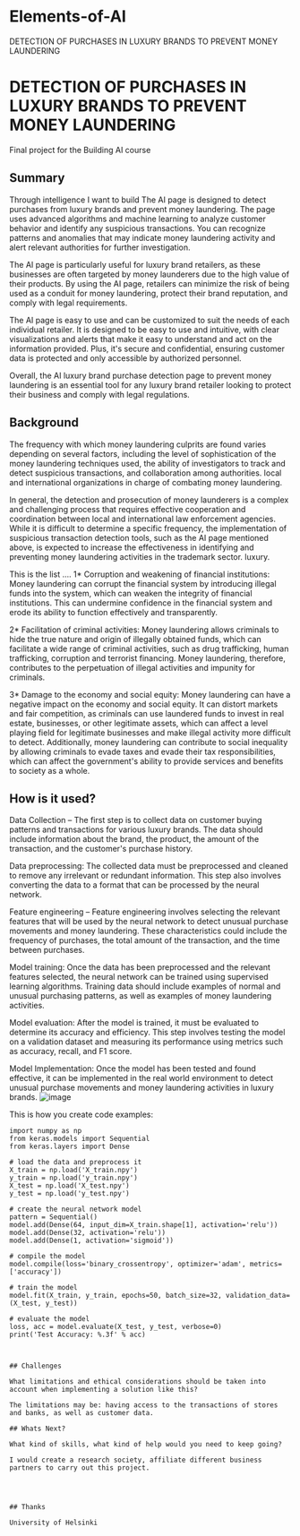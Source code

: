 # Elements-of-AI
DETECTION OF PURCHASES IN LUXURY BRANDS TO PREVENT MONEY LAUNDERING
<!-- This is the markdown template for the final project of the Building AI course, 
created by Reaktor Innovations and University of Helsinki. 
Copy the template, paste it to your GitHub README and edit! -->

# DETECTION OF PURCHASES IN LUXURY BRANDS TO PREVENT MONEY LAUNDERING

Final project for the Building AI course

## Summary

Through intelligence I want to build The AI page is designed to detect purchases from luxury brands and prevent money laundering. The page uses advanced algorithms and machine learning to analyze customer behavior and identify any suspicious transactions. You can recognize patterns and anomalies that may indicate money laundering activity and alert relevant authorities for further investigation.

The AI page is particularly useful for luxury brand retailers, as these businesses are often targeted by money launderers due to the high value of their products. By using the AI page, retailers can minimize the risk of being used as a conduit for money laundering, protect their brand reputation, and comply with legal requirements.

The AI page is easy to use and can be customized to suit the needs of each individual retailer. It is designed to be easy to use and intuitive, with clear visualizations and alerts that make it easy to understand and act on the information provided. Plus, it's secure and confidential, ensuring customer data is protected and only accessible by authorized personnel.

Overall, the AI luxury brand purchase detection page to prevent money laundering is an essential tool for any luxury brand retailer looking to protect their business and comply with legal regulations.


## Background
The frequency with which money laundering culprits are found varies depending on several factors, including the level of sophistication of the money laundering techniques used, the ability of investigators to track and detect suspicious transactions, and collaboration among authorities. local and international organizations in charge of combating money laundering.

In general, the detection and prosecution of money launderers is a complex and challenging process that requires effective cooperation and coordination between local and international law enforcement agencies. While it is difficult to determine a specific frequency, the implementation of suspicious transaction detection tools, such as the AI page mentioned above, is expected to increase the effectiveness in identifying and preventing money laundering activities in the trademark sector. luxury.


This is the list .... 
1* Corruption and weakening of financial institutions: Money laundering can corrupt the financial system by introducing illegal funds into the system, which can weaken the integrity of financial institutions. This can undermine confidence in the financial system and erode its ability to function effectively and transparently.

2* Facilitation of criminal activities: Money laundering allows criminals to hide the true nature and origin of illegally obtained funds, which can facilitate a wide range of criminal activities, such as drug trafficking, human trafficking, corruption and terrorist financing. Money laundering, therefore, contributes to the perpetuation of illegal activities and impunity for criminals.

3* Damage to the economy and social equity: Money laundering can have a negative impact on the economy and social equity. It can distort markets and fair competition, as criminals can use laundered funds to invest in real estate, businesses, or other legitimate assets, which can affect a level playing field for legitimate businesses and make illegal activity more difficult to detect. Additionally, money laundering can contribute to social inequality by allowing criminals to evade taxes and evade their tax responsibilities, which can affect the government's ability to provide services and benefits to society as a whole.


## How is it used?

Data Collection – The first step is to collect data on customer buying patterns and transactions for various luxury brands. The data should include information about the brand, the product, the amount of the transaction, and the customer's purchase history.

Data preprocessing: The collected data must be preprocessed and cleaned to remove any irrelevant or redundant information. This step also involves converting the data to a format that can be processed by the neural network.

Feature engineering – Feature engineering involves selecting the relevant features that will be used by the neural network to detect unusual purchase movements and money laundering. These characteristics could include the frequency of purchases, the total amount of the transaction, and the time between purchases.

Model training: Once the data has been preprocessed and the relevant features selected, the neural network can be trained using supervised learning algorithms. Training data should include examples of normal and unusual purchasing patterns, as well as examples of money laundering activities.

Model evaluation: After the model is trained, it must be evaluated to determine its accuracy and efficiency. This step involves testing the model on a validation dataset and measuring its performance using metrics such as accuracy, recall, and F1 score.

Model Implementation: Once the model has been tested and found effective, it can be implemented in the real world environment to detect unusual purchase movements and money laundering activities in luxury brands.
![image](https://user-images.githubusercontent.com/104481817/234150565-f3409a24-96e8-414f-8c54-94eb10883115.png)


This is how you create code examples:
```
import numpy as np
from keras.models import Sequential
from keras.layers import Dense

# load the data and preprocess it
X_train = np.load('X_train.npy')
y_train = np.load('y_train.npy')
X_test = np.load('X_test.npy')
y_test = np.load('y_test.npy')

# create the neural network model
pattern = Sequential()
model.add(Dense(64, input_dim=X_train.shape[1], activation='relu'))
model.add(Dense(32, activation='relu'))
model.add(Dense(1, activation='sigmoid'))

# compile the model
model.compile(loss='binary_crossentropy', optimizer='adam', metrics=['accuracy'])

# train the model
model.fit(X_train, y_train, epochs=50, batch_size=32, validation_data=(X_test, y_test))

# evaluate the model
loss, acc = model.evaluate(X_test, y_test, verbose=0)
print('Test Accuracy: %.3f' % acc)



## Challenges

What limitations and ethical considerations should be taken into account when implementing a solution like this?

The limitations may be: having access to the transactions of stores and banks, as well as customer data.

## Whats Next?

What kind of skills, what kind of help would you need to keep going?

I would create a research society, affiliate different business partners to carry out this project.




## Thanks

University of Helsinki
